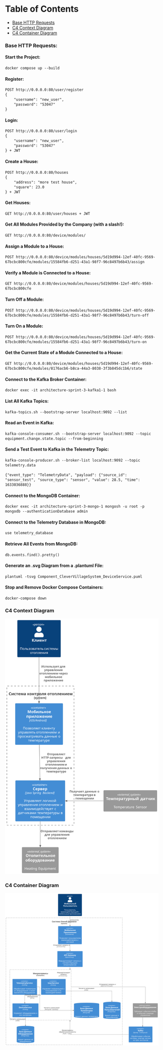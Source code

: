 # Table of Contents
- [Base HTTP Requests](#base-http-requests)
- [C4 Context Diagram](#c4-context-diagram)
- [C4 Container Diagram](#c4-container-diagram)

### Base HTTP Requests:
#### Start the Project:
```
docker compose up --build
```

#### Register:
```
POST http://0.0.0.0:80/user/register
{
    "username": "new_user",
    "password": "53047"
}
```

#### Login:
```
POST http://0.0.0.0:80/user/login
{
    "username": "new_user",
    "password": "53047"
} + JWT
```

#### Create a House:
```
POST http://0.0.0.0:80/houses
{
    "address": "more test house",
    "square": 23.0
} + JWT
```

#### Get Houses:
```
GET http://0.0.0.0:80/user/houses + JWT
```

#### Get All Modules Provided by the Company (with a slash!):
```
GET http://0.0.0.0:80/device/modules/
```

#### Assign a Module to a House:
```
POST http://0.0.0.0:80/device/modules/houses/5d19d994-12ef-40fc-9569-67bcbc800cfe/modules/15584fb6-d251-43a1-98f7-96c8497b6b43/assign
```

#### Verify a Module is Connected to a House:
```
GET http://0.0.0.0:80/device/modules/houses/5d19d994-12ef-40fc-9569-67bcbc800cfe
```

#### Turn Off a Module:
```
POST http://0.0.0.0:80/device/modules/houses/5d19d994-12ef-40fc-9569-67bcbc800cfe/modules/15584fb6-d251-43a1-98f7-96c8497b6b43/turn-off
```

#### Turn On a Module:
```
POST http://0.0.0.0:80/device/modules/houses/5d19d994-12ef-40fc-9569-67bcbc800cfe/modules/15584fb6-d251-43a1-98f7-96c8497b6b43/turn-on
```

#### Get the Current State of a Module Connected to a House:
```
GET http://0.0.0.0:80/device/modules/houses/5d19d994-12ef-40fc-9569-67bcbc800cfe/modules/8176acb6-b8ca-44a3-8038-3f3b845dc1b6/state
```

#### Connect to the Kafka Broker Container:
```
docker exec -it architecture-sprint-3-kafka1-1 bash
```

#### List All Kafka Topics:
```
kafka-topics.sh --bootstrap-server localhost:9092 --list
```

#### Read an Event in Kafka:
```
kafka-console-consumer.sh --bootstrap-server localhost:9092 --topic equipment.change.state.topic --from-beginning
```

#### Send a Test Event to Kafka in the Telemetry Topic:
```
kafka-console-producer.sh --broker-list localhost:9092 --topic telemetry.data

{"event_type": "TelemetryData", "payload": {"source_id": "sensor_test", "source_type": "sensor", "value": 28.5, "time": 1633036888}}
```

#### Connect to the MongoDB Container:
```
docker exec -it architecture-sprint-3-mongo-1 mongosh -u root -p mongodb --authenticationDatabase admin
```

#### Connect to the Telemetry Database in MongoDB:
```
use telemetry_database
```

#### Retrieve All Events from MongoDB:
```
db.events.find().pretty()
```

#### Generate an .svg Diagram from a .plantuml File:
```
plantuml -tsvg Component_CleverVillageSystem_DeviceService.puml
```

#### Stop and Remove Docker Compose Containers:
```
docker-compose down
```

### C4 Context Diagram
![System Architecture](./Context_CleverVillageSystem.svg)

### C4 Container Diagram
![System Architecture](./Container_CleverVillageSystem.svg)
